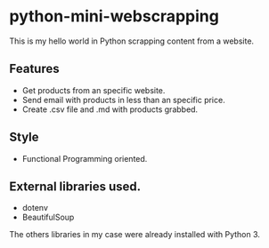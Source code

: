 # python-mini-webscrapping
This is my hello world in Python scrapping content from a website.

## Features
- Get products from an specific website.
- Send email with products in less than an  specific price.
- Create .csv file and .md with products grabbed.

## Style
- Functional Programming oriented.

## External libraries used.
- dotenv
- BeautifulSoup

The others libraries in my case were already installed with Python 3.

